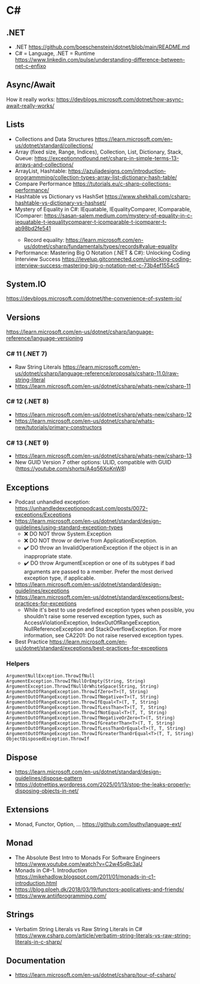# C#

## .NET

- .NET <https://github.com/boeschenstein/dotnet/blob/main/README.md>
- C# = Language, .NET = Runtime <https://www.linkedin.com/pulse/understanding-difference-between-net-c-enfixo>

## Async/Await

How it really works: <https://devblogs.microsoft.com/dotnet/how-async-await-really-works/>

## Lists

- Collections and Data Structures <https://learn.microsoft.com/en-us/dotnet/standard/collections/>
- Array (fixed size, Range, Indices), Collection, List, Dictionary, Stack, Queue: <https://exceptionnotfound.net/csharp-in-simple-terms-13-arrays-and-collections/>
- ArrayList, Hashtable: <https://azuliadesigns.com/introduction-programmming/collection-types-array-list-dictionary-hash-table/>
- Compare Performance <https://tutorials.eu/c-sharp-collections-performance/>
- Hashtable vs Dictionary vs HashSet <https://www.shekhali.com/csharp-hashtable-vs-dictionary-vs-hashset/>
- Mystery of Equality in C#: IEquatable<T>, IEqualityComparer<T>, IComparable<T>, IComparer<T>: <https://sasan-salem.medium.com/mystery-of-equality-in-c-iequatable-t-iequalitycomparer-t-icomparable-t-icomparer-t-ab98bd2fe541>
  - Record equality: <https://learn.microsoft.com/en-us/dotnet/csharp/fundamentals/types/records#value-equality>
- Performance: Mastering Big O Notation (.NET & C#): Unlocking Coding Interview Success <https://levelup.gitconnected.com/unlocking-coding-interview-success-mastering-big-o-notation-net-c-73b4ef1554c5>

## System.IO

<https://devblogs.microsoft.com/dotnet/the-convenience-of-system-io/>

## Versions

<https://learn.microsoft.com/en-us/dotnet/csharp/language-reference/language-versioning>

### C# 11 (.NET 7)

- Raw String Literals <https://learn.microsoft.com/en-us/dotnet/csharp/language-reference/proposals/csharp-11.0/raw-string-literal>
- <https://learn.microsoft.com/en-us/dotnet/csharp/whats-new/csharp-11>

### C# 12 (.NET 8)

- <https://learn.microsoft.com/en-us/dotnet/csharp/whats-new/csharp-12>
- <https://learn.microsoft.com/en-us/dotnet/csharp/whats-new/tutorials/primary-constructors>

### C# 13 (.NET 9)

- <https://learn.microsoft.com/en-us/dotnet/csharp/whats-new/csharp-13>
- New GUID Version 7
  other options: ULID, compatible with GUID (<https://youtube.com/shorts/A4q56XoKnW8>)

## Exceptions

- Podcast unhandled exception: <https://unhandledexceptionpodcast.com/posts/0072-exceptions/Exceptions>
- <https://learn.microsoft.com/en-us/dotnet/standard/design-guidelines/using-standard-exception-types>
  - ❌ DO NOT throw System.Exception 
  - ❌ DO NOT throw or derive from ApplicationException.
  - ✔️ DO throw an InvalidOperationException if the object is in an inappropriate state.
  - ✔️ DO throw ArgumentException or one of its subtypes if bad arguments are passed to a member. Prefer the most derived exception type, if applicable.
- <https://learn.microsoft.com/en-us/dotnet/standard/design-guidelines/exceptions>
- <https://learn.microsoft.com/en-us/dotnet/standard/exceptions/best-practices-for-exceptions>
  - While it's best to use predefined exception types when possible, you shouldn't raise some reserved exception types, such as AccessViolationException, IndexOutOfRangeException, NullReferenceException and StackOverflowException. For more information, see CA2201: Do not raise reserved exception types.
- Best Practice <https://learn.microsoft.com/en-us/dotnet/standard/exceptions/best-practices-for-exceptions>

### Helpers

```
ArgumentNullException.ThrowIfNull
ArgumentException.ThrowIfNullOrEmpty(String, String)
ArgumentException.ThrowIfNullOrWhiteSpace(String, String)
ArgumentOutOfRangeException.ThrowIfZero<T>(T, String)
ArgumentOutOfRangeException.ThrowIfNegative<T>(T, String)
ArgumentOutOfRangeException.ThrowIfEqual<T>(T, T, String)
ArgumentOutOfRangeException.ThrowIfLessThan<T>(T, T, String)
ArgumentOutOfRangeException.ThrowIfNotEqual<T>(T, T, String)
ArgumentOutOfRangeException.ThrowIfNegativeOrZero<T>(T, String)
ArgumentOutOfRangeException.ThrowIfGreaterThan<T>(T, T, String)
ArgumentOutOfRangeException.ThrowIfLessThanOrEqual<T>(T, T, String)
ArgumentOutOfRangeException.ThrowIfGreaterThanOrEqual<T>(T, T, String)
ObjectDisposedException.ThrowIf 
```

## Dispose

- <https://learn.microsoft.com/en-us/dotnet/standard/design-guidelines/dispose-pattern>
- <https://dotnettips.wordpress.com/2025/01/13/stop-the-leaks-properly-disposing-objects-in-net/>

## Extensions

- Monad, Functor, Option<T>, ... <https://github.com/louthy/language-ext/>

## Monad

- The Absolute Best Intro to Monads For Software Engineers <https://www.youtube.com/watch?v=C2w45qRc3aU>
- Monads in C#–1. Introduction <https://mikehadlow.blogspot.com/2011/01/monads-in-c1-introduction.html>
- <https://blog.ploeh.dk/2018/03/19/functors-applicatives-and-friends/>
- <https://www.antiifprogramming.com/>

## Strings

- Verbatim String Literals vs Raw String Literals in C# <https://www.csharp.com/article/verbatim-string-literals-vs-raw-string-literals-in-c-sharp/>

## Documentation

- <https://learn.microsoft.com/en-us/dotnet/csharp/tour-of-csharp/>
